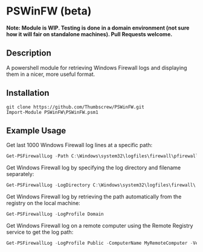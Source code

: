 # **PSWinFW (beta)**

**Note: Module is WIP. Testing is done in a domain environment (not sure how it will fair on standalone machines). Pull Requests welcome.**

## **Description**
A powershell module for retrieving Windows Firewall logs and displaying them in a nicer, more useful format.

## **Installation**
```
git clone https://github.com/Thumbscrew/PSWinFW.git
Import-Module PSWinFW\PSWinFW.psm1
```
## **Example Usage**
Get last 1000 Windows Firewall log lines at a specific path:
```powershell
Get-PSFirewallLog -Path C:\Windows\system32\logfiles\firewall\pfirewall.log -Tail 1000
```
Get Windows Firewall log by specifying the log directory and filename separately:
```powershell
Get-PSFirewallLog -LogDirectory C:\Windows\system32\logfiles\firewall\ -LogFileName domainfw.log
```
Get Windows Firewall log by retrieving the path automatically from the registry on the local machine:
```powershell
Get-PSFirewallLog -LogProfile Domain
```
Get Windows Firewall log on a remote computer using the Remote Registry service to get the log path:
```powershell
Get-PSFirewallLog -LogProfile Public -ComputerName MyRemoteComputer -Verbose
```